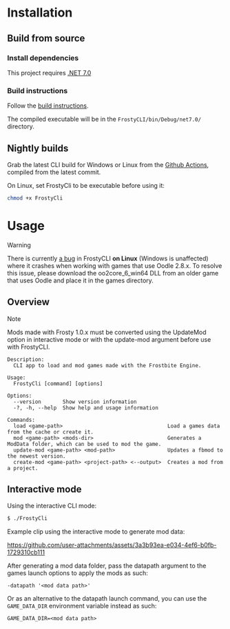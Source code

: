 # Installation

## Build from source

### Install dependencies
This project requires [.NET 7.0](https://learn.microsoft.com/en-us/dotnet/core/install/)

### Build instructions
Follow the [build instructions](https://github.com/FrostyToolsuite/FrostyToolsuite?tab=readme-ov-file#from-source).

The compiled executable will be in the `FrostyCLI/bin/Debug/net7.0/` directory.

## Nightly builds
Grab the latest CLI build for Windows or Linux from the [Github Actions](https://github.com/FrostyToolsuite/FrostyToolsuite/actions), compiled from the latest commit.

On Linux, set FrostyCli to be executable before using it:
```bash
chmod +x FrostyCli
```

# Usage
> [!WARNING]
> There is currently [a bug](https://github.com/McSimp/linoodle/issues/5) in FrostyCLI **on Linux** (Windows is unaffected) where it crashes when working with games that use Oodle 2.8.x. To resolve this issue, please download the oo2core_6_win64 DLL from an older game that uses Oodle and place it in the games directory.

## Overview
> [!NOTE]
> Mods made with Frosty 1.0.x must be converted using the UpdateMod option in interactive mode or with the update-mod argument before use with FrostyCLI.
```
Description:
  CLI app to load and mod games made with the Frostbite Engine.

Usage:
  FrostyCli [command] [options]

Options:
  --version       Show version information
  -?, -h, --help  Show help and usage information

Commands:
  load <game-path>                                  Load a games data from the cache or create it.
  mod <game-path> <mods-dir>                        Generates a ModData folder, which can be used to mod the game.
  update-mod <game-path> <mod-path>                 Updates a fbmod to the newest version.
  create-mod <game-path> <project-path> <--output>  Creates a mod from a project.
```

## Interactive mode
Using the interactive CLI mode:
```bash
$ ./FrostyCli
```
Example clip using the interactive mode to generate mod data:



https://github.com/user-attachments/assets/3a3b93ea-e034-4ef6-b0fb-1729310cb111


After generating a mod data folder, pass the datapath argument to the games launch options to apply the mods as such:

```-datapath '<mod data path>'```

Or as an alternative to the datapath launch command, you can use the `GAME_DATA_DIR` environment variable instead as such:

```GAME_DATA_DIR=<mod data path>```



